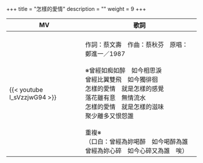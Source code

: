+++
title = "怎樣的愛情"
description = ""
weight = 9
+++

MV  | 歌詞  
--------------|-------
{{< youtube l_sVzzjwG94 >}}|<br/>作詞：蔡文壽　作曲：蔡秋芬　原唱：鄭進一／1987<br/><br/>※曾經如痴如醉　如今相思淚<br/>曾經比翼雙飛　如今獨徘徊<br/>怎樣的愛情　就是怎樣的感覺<br/>落花雖有意　無情流水<br/>怎樣的愛情　就是怎樣的滋味<br/>聚少離多又恨怨誰<br/><br/>重複※<br/>（口白：曾經為妳喝醉　如今喝醉為誰<br/>曾經為妳心碎　如今心碎又為誰　唉）